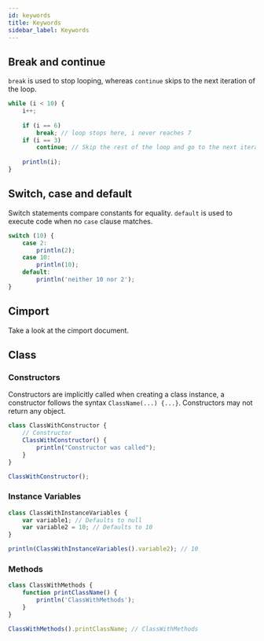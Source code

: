 ```yaml
---
id: keywords
title: Keywords
sidebar_label: Keywords
---
```


## Break and continue
`break` is used to stop looping, whereas `continue` skips to the next iteration of the loop.

```js
while (i < 10) {
    i++;
    
    if (i == 6)
        break; // loop stops here, i never reaches 7
    if (i == 3)
        continue; // Skip the rest of the loop and go to the next iteration
    
    println(i);
}
```

## Switch, case and default
Switch statements compare constants for equality. `default` is used to execute code when no `case` clause matches.

```js
switch (10) {
    case 2:
        println(2);
    case 10:
        println(10);
    default:
        println('neither 10 nor 2');
}
```

## Cimport
Take a look at the cimport document.

## Class
### Constructors
Constructors are implicitly called when creating a class instance, a constructor follows the syntax `ClassName(...) {...}`.
Constructors may not return any object.

```js
class ClassWithConstructor {
    // Constructor
    ClassWithConstructor() {
        println("Constructor was called");
    }
}

ClassWithConstructor();
```

### Instance Variables
```js
class ClassWithInstanceVariables {
    var variable1; // Defaults to null
    var variable2 = 10; // Defaults to 10
}

println(ClassWithInstanceVariables().variable2); // 10
```

### Methods
```js
class ClassWithMethods {
    function printClassName() {
        println('ClassWithMethods');
    }
}

ClassWithMethods().printClassName; // ClassWithMethods
```



